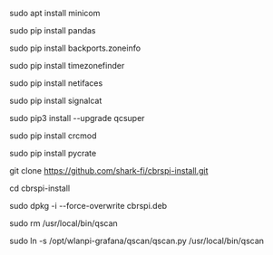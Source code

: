 sudo apt install minicom

sudo pip install pandas

sudo pip install backports.zoneinfo

sudo pip install timezonefinder

sudo pip install netifaces

sudo pip install signalcat

sudo pip3 install --upgrade qcsuper

sudo pip install crcmod

sudo pip install pycrate

git clone https://github.com/shark-fi/cbrspi-install.git

cd cbrspi-install

sudo dpkg -i --force-overwrite cbrspi.deb

sudo rm /usr/local/bin/qscan

sudo ln -s /opt/wlanpi-grafana/qscan/qscan.py /usr/local/bin/qscan
